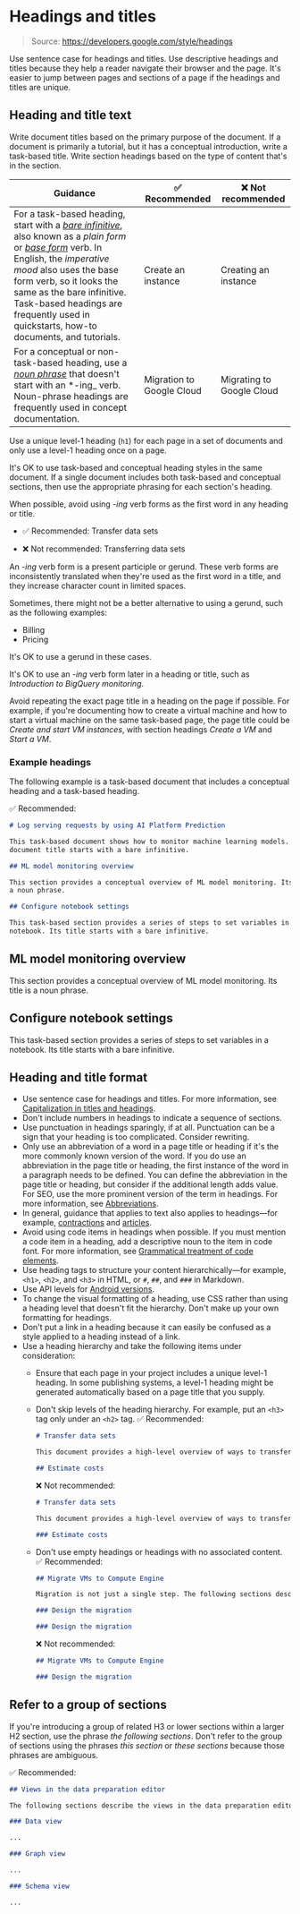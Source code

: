 # Headings and titles

> Source: https://developers.google.com/style/headings

Use sentence case for headings and titles. Use descriptive headings and titles because they help a reader navigate their browser and the page. It's easier to jump between pages and sections of a page if the headings and titles are unique.

## Heading and title text

Write document titles based on the primary purpose of the document. If a document is primarily a tutorial, but it has a conceptual introduction, write a task-based title. Write section headings based on the type of content that's in the section.

| Guidance | ✅ Recommended | ❌ Not recommended |
| --- | --- | --- |
| For a task-based heading, start with a [*bare infinitive*](https://wikipedia.org/wiki/Infinitive#English), also known as a *plain form* or [*base form*](https://wikipedia.org/wiki/English*verbs#Base*form) verb. In English, the *imperative mood* also uses the base form verb, so it looks the same as the bare infinitive. Task-based headings are frequently used in quickstarts, how-to documents, and tutorials. | Create an instance | Creating an instance |
| For a conceptual or non-task-based heading, use a [*noun phrase*](https://wikipedia.org/wiki/Noun*phrase) that doesn't start with an *-ing_ verb. Noun-phrase headings are frequently used in concept documentation. | Migration to Google Cloud | Migrating to Google Cloud |

Use a unique level-1 heading (`h1`) for each page in a set of documents and only use a level-1 heading once on a page.

It's OK to use task-based and conceptual heading styles in the same document. If a single document includes both task-based and conceptual sections, then use the appropriate phrasing for each section's heading.

When possible, avoid using *-ing* verb forms as the first word in any heading or title.

- ✅ Recommended: Transfer data sets

- ❌ Not recommended: Transferring data sets

An *-ing* verb form is a present participle or gerund. These verb forms are inconsistently translated when they're used as the first word in a title, and they increase character count in limited spaces.

Sometimes, there might not be a better alternative to using a gerund, such as the following examples:

- Billing
- Pricing

It's OK to use a gerund in these cases.

It's OK to use an *-ing* verb form later in a heading or title, such as *Introduction to BigQuery monitoring*.

Avoid repeating the exact page title in a heading on the page if possible. For example, if you're documenting how to create a virtual machine and how to start a virtual machine on the same task-based page, the page title could be *Create and start VM instances*, with section headings *Create a VM* and *Start a VM*.

### Example headings

The following example is a task-based document that includes a conceptual heading and a task-based heading.

✅ Recommended:

```markdown
# Log serving requests by using AI Platform Prediction

This task-based document shows how to monitor machine learning models. The
document title starts with a bare infinitive.

## ML model monitoring overview

This section provides a conceptual overview of ML model monitoring. Its title is
a noun phrase.

## Configure notebook settings

This task-based section provides a series of steps to set variables in a
notebook. Its title starts with a bare infinitive.
```

## ML model monitoring overview

This section provides a conceptual overview of ML model monitoring. Its title is
a noun phrase.

## Configure notebook settings

This task-based section provides a series of steps to set variables in a
notebook. Its title starts with a bare infinitive.

## Heading and title format

- Use sentence case for headings and titles. For more information, see [Capitalization in titles and headings](https://developers.google.com/style/capitalization#capitalization-in-titles-and-headings).
- Don't include numbers in headings to indicate a sequence of sections.
- Use punctuation in headings sparingly, if at all. Punctuation can be a sign that your heading is too complicated. Consider rewriting.
- Only use an abbreviation of a word in a page title or heading if it's the more commonly known version of the word. If you do use an abbreviation in the page title or heading, the first instance of the word in a paragraph needs to be defined. You can define the abbreviation in the page title or heading, but consider if the additional length adds value. For SEO, use the more prominent version of the term in headings. For more information, see [Abbreviations](https://developers.google.com/style/abbreviations).
- In general, guidance that applies to text also applies to headings—for example, [contractions](https://developers.google.com/style/contractions) and [articles](https://developers.google.com/style/articles).
- Avoid using code items in headings when possible. If you must mention a code item in a heading, add a descriptive noun to the item in code font. For more information, see [Grammatical treatment of code elements](https://developers.google.com/style/code-in-text#grammatical-treatment-of-code-elements).
- Use heading tags to structure your content hierarchically—for example, `<h1>`, `<h2>`, and `<h3>` in HTML, or `#`, `##`, and `###` in Markdown.
- Use API levels for [Android versions](https://developers.google.com/style/product-names#android-versions).
- To change the visual formatting of a heading, use CSS rather than using a heading level that doesn't fit the hierarchy. Don't make up your own formatting for headings.
- Don't put a link in a heading because it can easily be confused as a style applied to a heading instead of a link.
- Use a heading hierarchy and take the following items under consideration:
  - Ensure that each page in your project includes a unique level-1 heading. In some publishing systems, a level-1 heading might be generated automatically based on a page title that you supply.
  - Don't skip levels of the heading hierarchy. For example, put an `<h3>` tag only under an `<h2>` tag.
    ✅ Recommended:

    ```markdown
    # Transfer data sets

    This document provides a high-level overview of ways to transfer your data to Google Cloud.

    ## Estimate costs
    ```

    ❌ Not recommended:

    ```markdown
    # Transfer data sets

    This document provides a high-level overview of ways to transfer your data to Google Cloud.

    ### Estimate costs
    ```

  - Don't use empty headings or headings with no associated content.
    ✅ Recommended:

    ```markdown
    ## Migrate VMs to Compute Engine

    Migration is not just a single step. The following sections describe the recommended steps.

    ### Design the migration

    ### Design the migration
    ```

    ❌ Not recommended:

    ```markdown
    ## Migrate VMs to Compute Engine

    ### Design the migration
    ```

## Refer to a group of sections

If you're introducing a group of related H3 or lower sections within a larger H2 section, use the phrase *the following sections*. Don't refer to the group of sections using the phrases *this section* or *these sections* because those phrases are ambiguous.

✅ Recommended:

```markdown
## Views in the data preparation editor

The following sections describe the views in the data preparation editor.

### Data view

...

### Graph view

...

### Schema view

...
```
